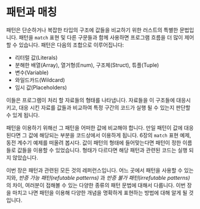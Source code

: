 # 패턴과 매칭

패턴은 단순하거나 복잡한 타입의 구조에 값들을 비교하기 위한 러스트의 특별한 문법입니다.
패턴을 `match` 표현 및 다른 구문들과 함께 사용하면 프로그램 흐름을 더 많이 제어할 수
있습니다.
패턴은 다음의 조합으로 이루어집니다:

* 리터럴 값(Literals)
* 분해한 배열(Array), 열거형(Enum), 구조체(Struct), 튜플(Tuple)
* 변수(Variable)
* 와일드카드(Wildcard)
* 임시 값(Placeholders)

이들은 프로그램이 처리 할 자료들의 형태를 나타냅니다. 자료들을 이 구조들에 대응시키고,
대응 시킨 자료를 값들과 비교하여 특정 구간의 코드가 실행 될 수 있는지 판단할 수 있게
됩니다.

패턴을 이용하기 위해선 그 패턴을 어떠한 값에 비교해야 합니다. 만일 패턴이 값에
대응된다면 그 값에 해당되는 부분을 코드상에서 이용하게 됩니다. 6장의 `match` 표현 예제,
동전 계수기 예제를 떠올려 봅시다. 값이 패턴의 형태에 들어맞는다면 패턴이 정한
이름들로 값들을 이용할 수 있었습니다. 형태가 다르다면 해당 패턴과 관련된 코드는
실행 되지 않았습니다.

이번 장은 패턴과 관련된 모든 것의 레퍼런스입니다.
어느 곳에서 패턴을 사용할 수 있는지와,
*반증 가능 패턴(refutable patterns)* 과 *반증 불가 패턴(irrefutable patterns)* 의 차이,
여러분이 접해볼 수 있는 다양한 종류의 패턴 문법에 대해서 다룹니다.
이번 장을 마치고 나면 패턴을 이용해 다양한 개념을 명확하게 표현하는 방법에 대해 알게 될 것입니다.